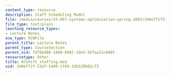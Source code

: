 ```yaml
---
content_type: resource
description: Staff Scheduling Model
file: /media/courses/15-057-systems-optimization-spring-2003/340e7f2f51d754d01f6933b320b82c73_07shift_staffing.mod
file_type: text/plain
learning_resource_types:
- Lecture Notes
ocw_type: OCWFile
parent_title: Lecture Notes
parent_type: CourseSection
parent_uid: 7d70ed88-1800-6902-1de5-3b7aa21c9465
resourcetype: Other
title: 07shift_staffing.mod
uid: 340e7f2f-51d7-54d0-1f69-33b320b82c73
---
```

